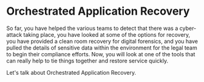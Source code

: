 # Orchestrated Application Recovery

So far, you have helped the various teams to detect that there was a cyber-attack taking place, you have looked at some of the options for recovery, you have provided a clean room recovery for digital forensics, and you have pulled the details of sensitive data within the environment for the legal team to begin their compliance efforts. Now, you will look at one of the tools that can really help to tie things together and restore service quickly.

Let's talk about Orchestrated Application Recovery.